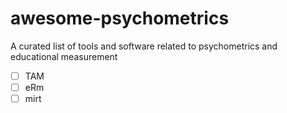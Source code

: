 # awesome-psychometrics
A curated list of tools and software related to psychometrics and educational measurement

- [ ] TAM
- [ ] eRm
- [ ] mirt
